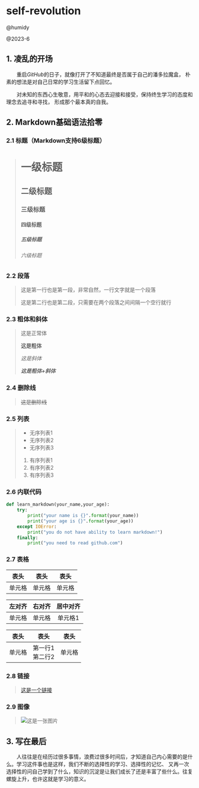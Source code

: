 # self-revolution
@humidy

@2023-6
## 1. 凌乱的开场
&emsp;&emsp;重启*GitHub*的日子，就像打开了不知道最终是否属于自己的潘多拉魔盒，
朴素的想法是对自己日常的学习生活留下点回忆。

&emsp;&emsp;对未知的东西心生敬意，用平和的心态去迎接和接受，保持终生学习的态度和理念去追寻和寻找，
形成那个最本真的自我。


## 2. Markdown基础语法拾零
### 2.1 标题（Markdown支持6级标题）
> # 一级标题
> ## 二级标题
> ### 三级标题
> #### 四级标题
> ##### 五级标题
> ###### 六级标题

### 2.2 段落
> 这是第一行也是第一段，非常自然，一行文字就是一个段落
> 
> 这是第二行也是第二段，只需要在两个段落之间间隔一个空行就行

### 2.3 粗体和斜体
> 这是正常体
> 
> **这是粗体**
> 
> *这是斜体*
> 
> ***这是粗体+斜体***

### 2.4 删除线
> ~~这是删除线~~

### 2.5 列表
> + 无序列表1
> + 无序列表2
> + 无序列表3
> 1. 有序列表1
> 2. 有序列表2
> 3. 有序列表3

### 2.6 内联代码
```python
def learn_markdown(your_name,your_age):
    try:
        print("your name is {}".format(your_name))
        print("your age is {}".format(your_age))
    except IOError:
        print("you do not have ability to learn markdown!")
    finally:
        print("you need to read github.com")
```

### 2.7 表格
|表头|表头|表头|
|---|---|---|
|单元格|单元格|单元格|

|左对齐|右对齐|居中对齐|
|:---|---:|:---:|
|单元格|单元格|单元格1|

|表头|表头|表头|
|---|---|---|
|单元格|第一行1<br>第二行2|单元格|

### 2.8 链接
> [这是一个链接](http://github.com/humidy)

### 2.9 图像
>![这是一张图片](https://c-ssl.duitang.com/uploads/item/201812/10/20181210183209_hounr.jpg)


## 3. 写在最后
&emsp;&emsp;人往往是在经历过很多事情，浪费过很多时间后，才知道自己内心需要的是什么。学习这件事也是这样，我们不断的选择性的学习、选择性的记忆、
又再一次选择性的问自己学到了什么，知识的沉淀是让我们成长了还是丰富了些什么。往复螺旋上升，也许这就是学习的意义。
